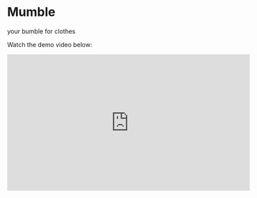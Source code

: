 # Mumble
your bumble for clothes



Watch the demo video below:

<div align="center">
  <iframe width="560" height="315" src="https://www.youtube.com/watch?v=ffdaK-kzgeg&pp=ygUKNTAgc2VjIHZpZA%3D%3D" frameborder="0" allowfullscreen></iframe>
</div>
